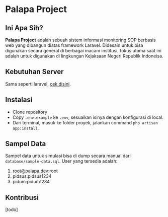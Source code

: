 # Palapa Project

## Ini Apa Sih?
**Palapa Project** adalah sebuah sistem informasi monitoring SOP berbasis web yang dibangun diatas framework Laravel. Didesain untuk bisa digunakan secara general di berbagai macam institusi, fokus utama saat ini adalah untuk digunakan di lingkungan Kejaksaan Negeri Republik Indoneisa.

## Kebutuhan Server
Sama seperti laravel, [cek disini](http://laravel.com/docs/master/installation#server-requirements).


## Instalasi

* Clone repository
* Copy `.env.example` ke `.env`, sesuaikan isinya dengan konfigurasi di local.
* Dari terminal, masuk ke folder proyek, jalankan command `php artisan app:install`.

## Sampel Data
Sampel data untuk simulasi bisa di dump secara manual dari `database/sample-data.sql`. User yang tersedia adalah:
1. root@palapa.dev:root
2. pidsus:pidsus1234
3. pidum:pidum1234

## Kontribusi
[todo]
